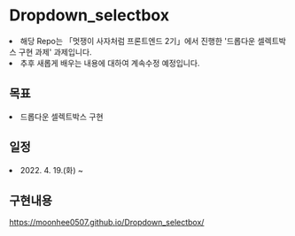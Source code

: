 # Dropdown_selectbox
<li>해당 Repo는 「멋쟁이 사자처럼 프론트엔드 2기」에서 진행한 '드롭다운 셀렉트박스 구현 과제' 과제입니다.</li>
<li>추후 새롭게 배우는 내용에 대하여 계속수정 예정입니다.</li>

## 목표
<li>드롭다운 셀렉트박스 구현</li>

## 일정
<li>2022. 4. 19.(화) ~ </li>

## 구현내용
https://moonhee0507.github.io/Dropdown_selectbox/
